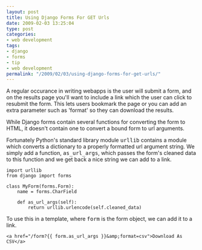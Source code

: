 ```yaml
---
layout: post
title: Using Django Forms For GET Urls
date: 2009-02-03 13:25:04
type: post
categories:
- web development
tags:
- django
- forms
- tip
- web development
permalink: "/2009/02/03/using-django-forms-for-get-urls/"
---
```

A regular occurance in writing webapps is the user will submit a form, and on the results page you'll want to include a link which the user can click to resubmit the form. This lets users bookmark the page or you can add an extra parameter such as 'format' so they can download the results.

While Django forms contain several functions for converting the form to HTML, it doesn't contain one to convert a bound form to url arguments.

Fortunately Python's standard library module <tt>urllib</tt> contains a module which converts a dictionary to a properly formatted url argument string. We simply add a function, <tt>as_url_args</tt>, which passes the form's cleaned data to this function and we get back a nice string we can add to a link.

    import urllib
    from django import forms
    
    class MyForm(forms.Form):
        name = forms.CharField
    
        def as_url_args(self):
            return urllib.urlencode(self.cleaned_data)    

To use this in a template, where <tt>form</tt> is the form object, we can add it to a link.

    <a href="/form?{{ form.as_url_args }}&amp;format=csv">Download As CSV</a>
